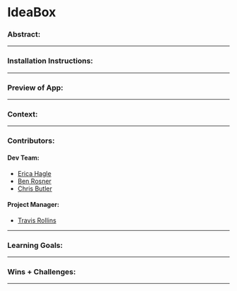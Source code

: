 # IdeaBox

### Abstract:

---
### Installation Instructions:

---
### Preview of App:

---
### Context:

---
### Contributors:
#### Dev Team:
- [Erica Hagle](https://github.com/ericahagle)
- [Ben Rosner](https://github.com/ben-rosner-williamsburg)
- [Chris Butler](https://github.com/butlertree)
#### Project Manager:
- [Travis Rollins](https://github.com/kalikoze)
---
### Learning Goals:

---
### Wins + Challenges:

---
